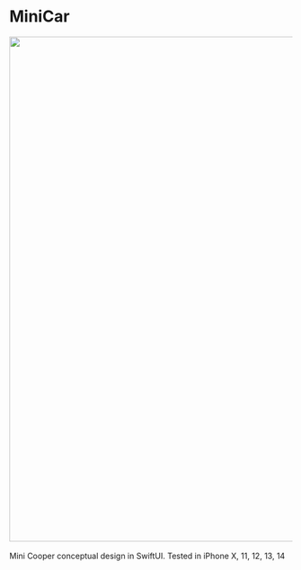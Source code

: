 # MiniCar

<div align="center">
  <img src="https://pauldyanez.com/images/github/MinCar.png" width="900"/>
</div>
<br>
Mini Cooper conceptual design in SwiftUI. Tested in iPhone X, 11, 12, 13, 14
